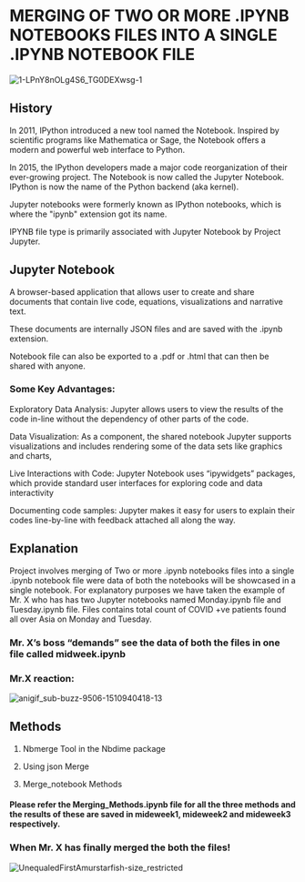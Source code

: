 
# MERGING OF TWO OR MORE .IPYNB NOTEBOOKS FILES INTO A SINGLE .IPYNB NOTEBOOK FILE
![1-LPnY8nOLg4S6_TG0DEXwsg-1](https://user-images.githubusercontent.com/85668824/123548384-3b90d580-d782-11eb-8ccd-9e892d70648b.png)
## History

In 2011, IPython introduced a new tool named the Notebook. Inspired by scientific programs like Mathematica or Sage, the Notebook offers a modern and powerful web interface to Python.

In 2015, the IPython developers made a major code reorganization of their ever-growing project. The Notebook is now called the Jupyter Notebook. 
IPython is now the name of the Python backend (aka kernel).

Jupyter notebooks were formerly known as IPython notebooks, which is where the "ipynb" extension got its name. 

IPYNB file type is primarily associated with Jupyter Notebook by Project Jupyter. 

## Jupyter Notebook

A browser-based application that allows user to create and share documents that contain live code, equations, visualizations and narrative text.

These documents are internally JSON files and are saved with the .ipynb extension. 

Notebook file can also be exported to a .pdf or .html that can then be shared with anyone.  

### Some Key Advantages:

 Exploratory Data Analysis: Jupyter allows users to view the results of the code in-line without the dependency of other parts of the code. 
 
 Data Visualization: As a component, the shared notebook Jupyter supports visualizations and includes rendering some of the data sets like graphics and charts,
 
 Live Interactions with Code: Jupyter Notebook uses “ipywidgets” packages, which provide standard user interfaces for exploring code and data interactivity
 
 Documenting code samples: Jupyter makes it easy for users to explain their codes line-by-line with feedback attached all along the way.

## Explanation

Project involves merging of Two or more .ipynb notebooks files into a single .ipynb notebook file were data of both the notebooks will be showcased in a single notebook.
For explanatory purposes we have taken the example of Mr. X who has has two Jupyter notebooks named Monday.ipynb file and Tuesday.ipynb file. 
Files contains total count of COVID +ve patients found all over Asia on Monday and Tuesday.

### Mr. X’s boss “demands” see the data of both the files in one file called midweek.ipynb 

### Mr.X reaction:

![anigif_sub-buzz-9506-1510940418-13](https://user-images.githubusercontent.com/85668824/123548194-662e5e80-d781-11eb-9251-c64dc2162111.gif)

## Methods

1. Nbmerge Tool in the Nbdime package

2. Using json Merge

3. Merge_notebook Methods


#### Please refer the Merging_Methods.ipynb file for all the three methods and the results of these are saved in mideweek1, mideweek2 and mideweek3 respectively.


### When Mr. X has finally merged the both the files!

![UnequaledFirstAmurstarfish-size_restricted](https://user-images.githubusercontent.com/85668824/123548491-91fe1400-d782-11eb-8487-37e2a3c2e588.gif)
